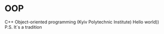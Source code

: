 # OOP
C++ Object-oriented programming (Kyiv Polytechnic Institute)
Hello world))
P.S. It`s a tradition
